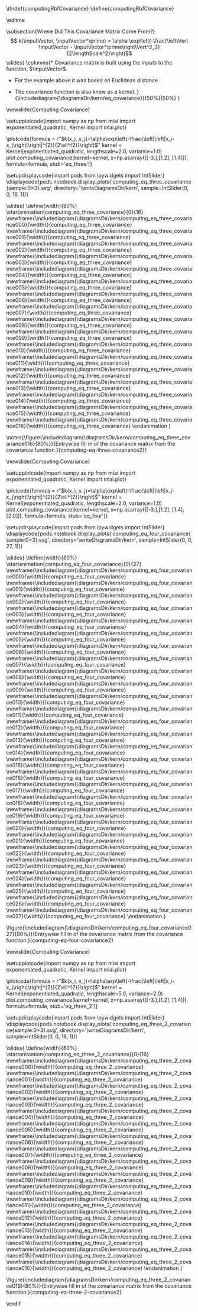 \ifndef{computingRbfCovariance}
\define{computingRbfCovariance}

\editme

\subsection{Where Did This Covariance Matrix Come From?}
$$
k(\inputVector, \inputVector^\prime) = \alpha \exp\left(-\frac{\left\Vert \inputVector - \inputVector^\prime\right\Vert^2_2}{2\lengthScale^2}\right)$$
\slides{
\columns{* Covariance matrix is built using the *inputs* to the function, $\inputVector$.

* For the example above it was based on Euclidean distance.

* The covariance function is also know as a kernel.
}{\includediagram{\diagramsDir/kern/eq_covariance}}{50%}{50%}
}

\newslide{Computing Covariance}

\setupplotcode{import numpy as np
from mlai import exponentiated_quadratic, Kernel
import mlai.plot}

\plotcode{formula = r"$k(x_i, x_j)=\alpha\exp\left(-\frac{\left|\left|x_i-x_j\right|\right|^{2}}{2\ell^{2}}\right)$"
kernel = Kernel(exponentiated_quadratic, lengthscale=2.0, variance=1.0)
plot.computing_covariance(kernel=kernel, x=np.asarray([[-3.],[1.2], [1.4]]), 
                          formula=formula,
						  stub='eq_three')}


\setupdisplaycode{import pods
from ipywidgets import IntSlider}
\displaycode{pods.notebook.display_plots('computing_eq_three_covariance{sample:0>3}.svg', 
                            directory='\writeDiagramsDir/kern', 
							sample=IntSlider(0, 0, 16, 1))}

\slides{
\define{width}{80%}
\startanimation{computing_eq_three_covariance}{0}{16}
\newframe{\includediagram{\diagramsDir/kern/computing_eq_three_covariance000}{\width}}{computing_eq_three_covariance}
\newframe{\includediagram{\diagramsDir/kern/computing_eq_three_covariance001}{\width}}{computing_eq_three_covariance}
\newframe{\includediagram{\diagramsDir/kern/computing_eq_three_covariance002}{\width}}{computing_eq_three_covariance}
\newframe{\includediagram{\diagramsDir/kern/computing_eq_three_covariance003}{\width}}{computing_eq_three_covariance}
\newframe{\includediagram{\diagramsDir/kern/computing_eq_three_covariance004}{\width}}{computing_eq_three_covariance}
\newframe{\includediagram{\diagramsDir/kern/computing_eq_three_covariance005}{\width}}{computing_eq_three_covariance}
\newframe{\includediagram{\diagramsDir/kern/computing_eq_three_covariance006}{\width}}{computing_eq_three_covariance}
\newframe{\includediagram{\diagramsDir/kern/computing_eq_three_covariance007}{\width}}{computing_eq_three_covariance}
\newframe{\includediagram{\diagramsDir/kern/computing_eq_three_covariance008}{\width}}{computing_eq_three_covariance}
\newframe{\includediagram{\diagramsDir/kern/computing_eq_three_covariance009}{\width}}{computing_eq_three_covariance}
\newframe{\includediagram{\diagramsDir/kern/computing_eq_three_covariance010}{\width}}{computing_eq_three_covariance}
\newframe{\includediagram{\diagramsDir/kern/computing_eq_three_covariance011}{\width}}{computing_eq_three_covariance}
\newframe{\includediagram{\diagramsDir/kern/computing_eq_three_covariance012}{\width}}{computing_eq_three_covariance}
\newframe{\includediagram{\diagramsDir/kern/computing_eq_three_covariance013}{\width}}{computing_eq_three_covariance}
\newframe{\includediagram{\diagramsDir/kern/computing_eq_three_covariance014}{\width}}{computing_eq_three_covariance}
\newframe{\includediagram{\diagramsDir/kern/computing_eq_three_covariance015}{\width}}{computing_eq_three_covariance}
\newframe{\includediagram{\diagramsDir/kern/computing_eq_three_covariance016}{\width}}{computing_eq_three_covariance}
\endanimation
}

\notes{\figure{\includediagram{\diagramsDir/kern/computing_eq_three_covariance016}{80%}}{Entrywise fill in of the covariance matrix from the covariance function.}{computing-eq-three-covariance2}}


\newslide{Computing Covariance}

\setupplotcode{import numpy as np
from mlai import exponentiated_quadratic, Kernel
import mlai.plot}

\plotcode{formula = r"$k(x_i, x_j)=\alpha\exp\left(-\frac{\left|\left|x_i-x_j\right|\right|^{2}}{2\ell^{2}}\right)$"
kernel = Kernel(exponentiated_quadratic, lengthscale=2.0, variance=1.0)
plot.computing_covariance(kernel=kernel, x=np.asarray([[-3.],[1.2], [1.4], [2.0]]), 
                          formula=formula,
						  stub='eq_four')}


\setupdisplaycode{import pods
from ipywidgets import IntSlider}
\displaycode{pods.notebook.display_plots('computing_eq_four_covariance{sample:0>3}.svg', 
                            directory='\writeDiagramsDir/kern', 
							sample=IntSlider(0, 0, 27, 1))}

\slides{
\define{width}{80%}
\startanimation{computing_eq_four_covariance}{0}{27}
\newframe{\includediagram{\diagramsDir/kern/computing_eq_four_covariance000}{\width}}{computing_eq_four_covariance}
\newframe{\includediagram{\diagramsDir/kern/computing_eq_four_covariance001}{\width}}{computing_eq_four_covariance}
\newframe{\includediagram{\diagramsDir/kern/computing_eq_four_covariance002}{\width}}{computing_eq_four_covariance}
\newframe{\includediagram{\diagramsDir/kern/computing_eq_four_covariance003}{\width}}{computing_eq_four_covariance}
\newframe{\includediagram{\diagramsDir/kern/computing_eq_four_covariance004}{\width}}{computing_eq_four_covariance}
\newframe{\includediagram{\diagramsDir/kern/computing_eq_four_covariance005}{\width}}{computing_eq_four_covariance}
\newframe{\includediagram{\diagramsDir/kern/computing_eq_four_covariance006}{\width}}{computing_eq_four_covariance}
\newframe{\includediagram{\diagramsDir/kern/computing_eq_four_covariance007}{\width}}{computing_eq_four_covariance}
\newframe{\includediagram{\diagramsDir/kern/computing_eq_four_covariance008}{\width}}{computing_eq_four_covariance}
\newframe{\includediagram{\diagramsDir/kern/computing_eq_four_covariance009}{\width}}{computing_eq_four_covariance}
\newframe{\includediagram{\diagramsDir/kern/computing_eq_four_covariance010}{\width}}{computing_eq_four_covariance}
\newframe{\includediagram{\diagramsDir/kern/computing_eq_four_covariance011}{\width}}{computing_eq_four_covariance}
\newframe{\includediagram{\diagramsDir/kern/computing_eq_four_covariance012}{\width}}{computing_eq_four_covariance}
\newframe{\includediagram{\diagramsDir/kern/computing_eq_four_covariance013}{\width}}{computing_eq_four_covariance}
\newframe{\includediagram{\diagramsDir/kern/computing_eq_four_covariance014}{\width}}{computing_eq_four_covariance}
\newframe{\includediagram{\diagramsDir/kern/computing_eq_four_covariance015}{\width}}{computing_eq_four_covariance}
\newframe{\includediagram{\diagramsDir/kern/computing_eq_four_covariance016}{\width}}{computing_eq_four_covariance}
\newframe{\includediagram{\diagramsDir/kern/computing_eq_four_covariance017}{\width}}{computing_eq_four_covariance}
\newframe{\includediagram{\diagramsDir/kern/computing_eq_four_covariance018}{\width}}{computing_eq_four_covariance}
\newframe{\includediagram{\diagramsDir/kern/computing_eq_four_covariance019}{\width}}{computing_eq_four_covariance}
\newframe{\includediagram{\diagramsDir/kern/computing_eq_four_covariance020}{\width}}{computing_eq_four_covariance}
\newframe{\includediagram{\diagramsDir/kern/computing_eq_four_covariance021}{\width}}{computing_eq_four_covariance}
\newframe{\includediagram{\diagramsDir/kern/computing_eq_four_covariance022}{\width}}{computing_eq_four_covariance}
\newframe{\includediagram{\diagramsDir/kern/computing_eq_four_covariance023}{\width}}{computing_eq_four_covariance}
\newframe{\includediagram{\diagramsDir/kern/computing_eq_four_covariance024}{\width}}{computing_eq_four_covariance}
\newframe{\includediagram{\diagramsDir/kern/computing_eq_four_covariance025}{\width}}{computing_eq_four_covariance}
\newframe{\includediagram{\diagramsDir/kern/computing_eq_four_covariance026}{\width}}{computing_eq_four_covariance}
\newframe{\includediagram{\diagramsDir/kern/computing_eq_four_covariance027}{\width}}{computing_eq_four_covariance}
\endanimation
}

\figure{\includediagram{\diagramsDir/kern/computing_eq_four_covariance027}{80%}}{Entrywise fill in of the covariance matrix from the covariance function.}{computing-eq-four-covariance2}

\newslide{Computing Covariance}

\setupplotcode{import numpy as np
from mlai import exponentiated_quadratic, Kernel
import mlai.plot}

\plotcode{formula = r"$k(x_i, x_j)=\alpha\exp\left(-\frac{\left|\left|x_i-x_j\right|\right|^{2}}{2\ell^{2}}\right)$"
kernel = Kernel(exponentiated_quadratic, lengthscale=5.0, variance=2.0)
plot.computing_covariance(kernel=kernel, x=np.asarray([[-3.],[1.2], [1.4]]), 
                          formula=formula,
						  stub='eq_three_2')}


\setupdisplaycode{import pods
from ipywidgets import IntSlider}
\displaycode{pods.notebook.display_plots('computing_eq_three_2_covariance{sample:0>3}.svg', 
                            directory='\writeDiagramsDir/kern', 
							sample=IntSlider(0, 0, 16, 1))}

\slides{
\define{width}{80%}
\startanimation{computing_eq_three_2_covariance}{0}{16}
\newframe{\includediagram{\diagramsDir/kern/computing_eq_three_2_covariance000}{\width}}{computing_eq_three_2_covariance}
\newframe{\includediagram{\diagramsDir/kern/computing_eq_three_2_covariance001}{\width}}{computing_eq_three_2_covariance}
\newframe{\includediagram{\diagramsDir/kern/computing_eq_three_2_covariance002}{\width}}{computing_eq_three_2_covariance}
\newframe{\includediagram{\diagramsDir/kern/computing_eq_three_2_covariance003}{\width}}{computing_eq_three_2_covariance}
\newframe{\includediagram{\diagramsDir/kern/computing_eq_three_2_covariance004}{\width}}{computing_eq_three_2_covariance}
\newframe{\includediagram{\diagramsDir/kern/computing_eq_three_2_covariance005}{\width}}{computing_eq_three_2_covariance}
\newframe{\includediagram{\diagramsDir/kern/computing_eq_three_2_covariance006}{\width}}{computing_eq_three_2_covariance}
\newframe{\includediagram{\diagramsDir/kern/computing_eq_three_2_covariance007}{\width}}{computing_eq_three_2_covariance}
\newframe{\includediagram{\diagramsDir/kern/computing_eq_three_2_covariance008}{\width}}{computing_eq_three_2_covariance}
\newframe{\includediagram{\diagramsDir/kern/computing_eq_three_2_covariance009}{\width}}{computing_eq_three_2_covariance}
\newframe{\includediagram{\diagramsDir/kern/computing_eq_three_2_covariance010}{\width}}{computing_eq_three_2_covariance}
\newframe{\includediagram{\diagramsDir/kern/computing_eq_three_2_covariance011}{\width}}{computing_eq_three_2_covariance}
\newframe{\includediagram{\diagramsDir/kern/computing_eq_three_2_covariance012}{\width}}{computing_eq_three_2_covariance}
\newframe{\includediagram{\diagramsDir/kern/computing_eq_three_2_covariance013}{\width}}{computing_eq_three_2_covariance}
\newframe{\includediagram{\diagramsDir/kern/computing_eq_three_2_covariance014}{\width}}{computing_eq_three_2_covariance}
\newframe{\includediagram{\diagramsDir/kern/computing_eq_three_2_covariance015}{\width}}{computing_eq_three_2_covariance}
\newframe{\includediagram{\diagramsDir/kern/computing_eq_three_2_covariance016}{\width}}{computing_eq_three_2_covariance}
\endanimation
}

\figure{\includediagram{\diagramsDir/kern/computing_eq_three_2_covariance016}{80%}}{Entrywise fill in of the covariance matrix from the covariance function.}{computing-eq-three-2-covariance2}

\endif
